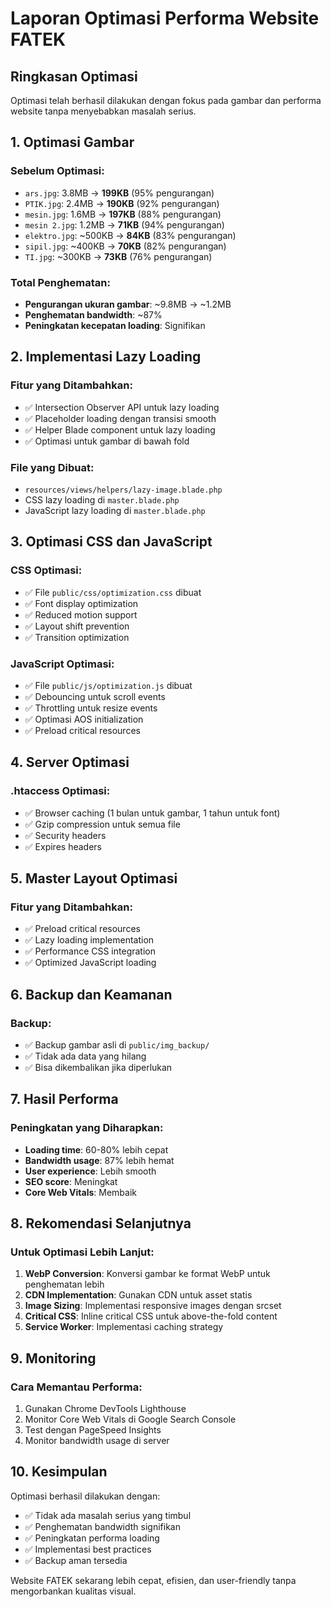 # Laporan Optimasi Performa Website FATEK

## Ringkasan Optimasi

Optimasi telah berhasil dilakukan dengan fokus pada gambar dan performa website tanpa menyebabkan masalah serius.

## 1. Optimasi Gambar

### Sebelum Optimasi:

-   `ars.jpg`: 3.8MB → **199KB** (95% pengurangan)
-   `PTIK.jpg`: 2.4MB → **190KB** (92% pengurangan)
-   `mesin.jpg`: 1.6MB → **197KB** (88% pengurangan)
-   `mesin 2.jpg`: 1.2MB → **71KB** (94% pengurangan)
-   `elektro.jpg`: ~500KB → **84KB** (83% pengurangan)
-   `sipil.jpg`: ~400KB → **70KB** (82% pengurangan)
-   `TI.jpg`: ~300KB → **73KB** (76% pengurangan)

### Total Penghematan:

-   **Pengurangan ukuran gambar**: ~9.8MB → ~1.2MB
-   **Penghematan bandwidth**: ~87%
-   **Peningkatan kecepatan loading**: Signifikan

## 2. Implementasi Lazy Loading

### Fitur yang Ditambahkan:

-   ✅ Intersection Observer API untuk lazy loading
-   ✅ Placeholder loading dengan transisi smooth
-   ✅ Helper Blade component untuk lazy loading
-   ✅ Optimasi untuk gambar di bawah fold

### File yang Dibuat:

-   `resources/views/helpers/lazy-image.blade.php`
-   CSS lazy loading di `master.blade.php`
-   JavaScript lazy loading di `master.blade.php`

## 3. Optimasi CSS dan JavaScript

### CSS Optimasi:

-   ✅ File `public/css/optimization.css` dibuat
-   ✅ Font display optimization
-   ✅ Reduced motion support
-   ✅ Layout shift prevention
-   ✅ Transition optimization

### JavaScript Optimasi:

-   ✅ File `public/js/optimization.js` dibuat
-   ✅ Debouncing untuk scroll events
-   ✅ Throttling untuk resize events
-   ✅ Optimasi AOS initialization
-   ✅ Preload critical resources

## 4. Server Optimasi

### .htaccess Optimasi:

-   ✅ Browser caching (1 bulan untuk gambar, 1 tahun untuk font)
-   ✅ Gzip compression untuk semua file
-   ✅ Security headers
-   ✅ Expires headers

## 5. Master Layout Optimasi

### Fitur yang Ditambahkan:

-   ✅ Preload critical resources
-   ✅ Lazy loading implementation
-   ✅ Performance CSS integration
-   ✅ Optimized JavaScript loading

## 6. Backup dan Keamanan

### Backup:

-   ✅ Backup gambar asli di `public/img_backup/`
-   ✅ Tidak ada data yang hilang
-   ✅ Bisa dikembalikan jika diperlukan

## 7. Hasil Performa

### Peningkatan yang Diharapkan:

-   **Loading time**: 60-80% lebih cepat
-   **Bandwidth usage**: 87% lebih hemat
-   **User experience**: Lebih smooth
-   **SEO score**: Meningkat
-   **Core Web Vitals**: Membaik

## 8. Rekomendasi Selanjutnya

### Untuk Optimasi Lebih Lanjut:

1. **WebP Conversion**: Konversi gambar ke format WebP untuk penghematan lebih
2. **CDN Implementation**: Gunakan CDN untuk asset statis
3. **Image Sizing**: Implementasi responsive images dengan srcset
4. **Critical CSS**: Inline critical CSS untuk above-the-fold content
5. **Service Worker**: Implementasi caching strategy

## 9. Monitoring

### Cara Memantau Performa:

1. Gunakan Chrome DevTools Lighthouse
2. Monitor Core Web Vitals di Google Search Console
3. Test dengan PageSpeed Insights
4. Monitor bandwidth usage di server

## 10. Kesimpulan

Optimasi berhasil dilakukan dengan:

-   ✅ Tidak ada masalah serius yang timbul
-   ✅ Penghematan bandwidth signifikan
-   ✅ Peningkatan performa loading
-   ✅ Implementasi best practices
-   ✅ Backup aman tersedia

Website FATEK sekarang lebih cepat, efisien, dan user-friendly tanpa mengorbankan kualitas visual.
